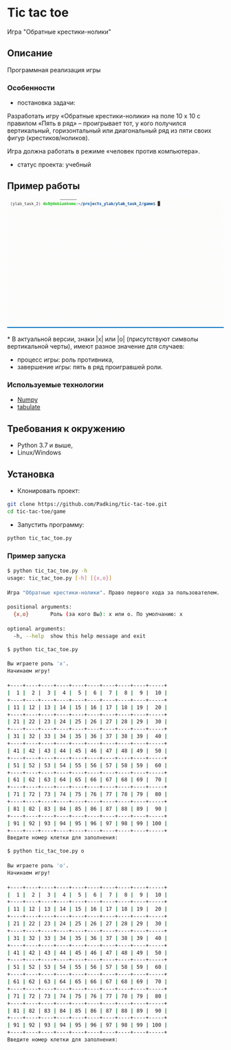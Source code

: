 # Tic tac toe

Игра "Обратные крестики-нолики"

## Описание

Программная реализация игры

### Особенности

- постановка задачи:

Разработать игру «Обратные крестики-нолики» на поле 10 x 10 с правилом «Пять в ряд» – проигрывает тот,
у кого получился вертикальный, горизонтальный или диагональный ряд из пяти своих фигур (крестиков/ноликов).

Игра должна работать в режиме «человек против компьютера».

- статус проекта: учебный

## Пример работы

![demo](screenshots/demo.gif)


\* В актуальной версии, знаки |x| или |o| (присутствуют символы вертикальной черты), имеют разное значение для случаев:
- процесс игры: роль противника,
- завершение игры: пять в ряд проигравшей роли.

### Используемые технологии

* [Numpy](https://numpy.org/doc/)
* [tabulate](https://pypi.org/project/tabulate/)

## Требования к окружению

* Python 3.7 и выше,
* Linux/Windows

## Установка

- Клонировать проект:
```sh
git clone https://github.com/Padking/tic-tac-toe.git
cd tic-tac-toe/game
```
- Запустить программу:
```sh
python tic_tac_toe.py
```

### Пример запуска

```sh
$ python tic_tac_toe.py -h
usage: tic_tac_toe.py [-h] [{x,o}]

Игра "Обратные крестики-нолики". Право первого хода за пользователем.

positional arguments:
  {x,o}       Роль (за кого Вы): x или o. По умолчанию: x

optional arguments:
  -h, --help  show this help message and exit
```

```sh
$ python tic_tac_toe.py

Вы играете роль 'x'.
Начинаем игру!

+----+----+----+----+----+----+----+----+----+-----+
|  1 |  2 |  3 |  4 |  5 |  6 |  7 |  8 |  9 |  10 |
+----+----+----+----+----+----+----+----+----+-----+
| 11 | 12 | 13 | 14 | 15 | 16 | 17 | 18 | 19 |  20 |
+----+----+----+----+----+----+----+----+----+-----+
| 21 | 22 | 23 | 24 | 25 | 26 | 27 | 28 | 29 |  30 |
+----+----+----+----+----+----+----+----+----+-----+
| 31 | 32 | 33 | 34 | 35 | 36 | 37 | 38 | 39 |  40 |
+----+----+----+----+----+----+----+----+----+-----+
| 41 | 42 | 43 | 44 | 45 | 46 | 47 | 48 | 49 |  50 |
+----+----+----+----+----+----+----+----+----+-----+
| 51 | 52 | 53 | 54 | 55 | 56 | 57 | 58 | 59 |  60 |
+----+----+----+----+----+----+----+----+----+-----+
| 61 | 62 | 63 | 64 | 65 | 66 | 67 | 68 | 69 |  70 |
+----+----+----+----+----+----+----+----+----+-----+
| 71 | 72 | 73 | 74 | 75 | 76 | 77 | 78 | 79 |  80 |
+----+----+----+----+----+----+----+----+----+-----+
| 81 | 82 | 83 | 84 | 85 | 86 | 87 | 88 | 89 |  90 |
+----+----+----+----+----+----+----+----+----+-----+
| 91 | 92 | 93 | 94 | 95 | 96 | 97 | 98 | 99 | 100 |
+----+----+----+----+----+----+----+----+----+-----+
Введите номер клетки для заполнения: 
```

```sh
$ python tic_tac_toe.py o

Вы играете роль 'o'.
Начинаем игру!

+----+----+----+----+----+----+----+----+----+-----+
|  1 |  2 |  3 |  4 |  5 |  6 |  7 |  8 |  9 |  10 |
+----+----+----+----+----+----+----+----+----+-----+
| 11 | 12 | 13 | 14 | 15 | 16 | 17 | 18 | 19 |  20 |
+----+----+----+----+----+----+----+----+----+-----+
| 21 | 22 | 23 | 24 | 25 | 26 | 27 | 28 | 29 |  30 |
+----+----+----+----+----+----+----+----+----+-----+
| 31 | 32 | 33 | 34 | 35 | 36 | 37 | 38 | 39 |  40 |
+----+----+----+----+----+----+----+----+----+-----+
| 41 | 42 | 43 | 44 | 45 | 46 | 47 | 48 | 49 |  50 |
+----+----+----+----+----+----+----+----+----+-----+
| 51 | 52 | 53 | 54 | 55 | 56 | 57 | 58 | 59 |  60 |
+----+----+----+----+----+----+----+----+----+-----+
| 61 | 62 | 63 | 64 | 65 | 66 | 67 | 68 | 69 |  70 |
+----+----+----+----+----+----+----+----+----+-----+
| 71 | 72 | 73 | 74 | 75 | 76 | 77 | 78 | 79 |  80 |
+----+----+----+----+----+----+----+----+----+-----+
| 81 | 82 | 83 | 84 | 85 | 86 | 87 | 88 | 89 |  90 |
+----+----+----+----+----+----+----+----+----+-----+
| 91 | 92 | 93 | 94 | 95 | 96 | 97 | 98 | 99 | 100 |
+----+----+----+----+----+----+----+----+----+-----+
Введите номер клетки для заполнения: 
```

